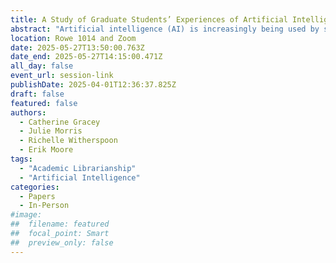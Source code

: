```yaml
---
title: A Study of Graduate Students’ Experiences of Artificial Intelligence at the University of New Brunswick
abstract: "Artificial intelligence (AI) is increasingly being used by students in higher education for a wide range of tasks, such as brainstorming, finding information, or drafting papers. While we understand the general use cases for AI in the classroom, there is a gap in the research about students’ processes for learning, evaluating and implementing new tools into their learning workflows. This talk summarizes the initial findings of focus groups conducted with graduate students at the University of New Brunswick that explored student perceptions of—and experiences with—AI technology."
location: Rowe 1014 and Zoom
date: 2025-05-27T13:50:00.763Z
date_end: 2025-05-27T14:15:00.471Z
all_day: false
event_url: session-link
publishDate: 2025-04-01T12:36:37.825Z
draft: false
featured: false
authors:
  - Catherine Gracey
  - Julie Morris
  - Richelle Witherspoon
  - Erik Moore
tags:
  - "Academic Librarianship" 
  - "Artificial Intelligence"
categories:
  - Papers
  - In-Person
#image:
##  filename: featured
##  focal_point: Smart
##  preview_only: false
---
```

